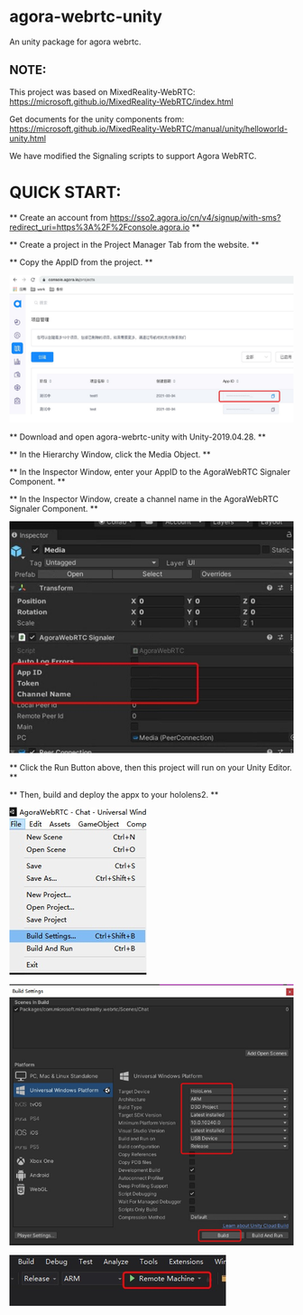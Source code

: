 # agora-webrtc-unity
An unity package for agora webrtc.

## NOTE:
This project was based on MixedReality-WebRTC:
https://microsoft.github.io/MixedReality-WebRTC/index.html

Get documents for the unity components from:
https://microsoft.github.io/MixedReality-WebRTC/manual/unity/helloworld-unity.html

We have modified the Signaling scripts to support Agora WebRTC.

# QUICK START:

** Create an account from https://sso2.agora.io/cn/v4/signup/with-sms?redirect_uri=https%3A%2F%2Fconsole.agora.io **

** Create a project in the Project Manager Tab from the website. **

** Copy the AppID from the project. **

![This is an image](https://github.com/elefan/agora-webrtc-unity/blob/main/Docs/AppID.jpg)

** Download and open agora-webrtc-unity with Unity-2019.04.28. **

** In the Hierarchy Window, click the Media Object. **

** In the Inspector Window, enter your AppID to the AgoraWebRTC Signaler Component. **

**  In the Inspector Window, create a channel name in the AgoraWebRTC Signaler Component. **

![This is an image](https://github.com/elefan/agora-webrtc-unity/blob/main/Docs/AgoraWebRTCSignaler.jpg)

** Click the Run Button above, then this project will run on your Unity Editor. **

** Then, build and deploy the appx to your hololens2. **

![This is an image](https://github.com/elefan/agora-webrtc-unity/blob/main/Docs/Build.jpg)

![This is an image](https://github.com/elefan/agora-webrtc-unity/blob/main/Docs/BuildForARM.jpg)

![This is an image](https://github.com/elefan/agora-webrtc-unity/blob/main/Docs/VS.jpg)
